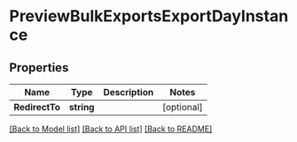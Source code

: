 # PreviewBulkExportsExportDayInstance

## Properties

Name | Type | Description | Notes
------------ | ------------- | ------------- | -------------
**RedirectTo** | **string** |  | [optional] 

[[Back to Model list]](../README.md#documentation-for-models) [[Back to API list]](../README.md#documentation-for-api-endpoints) [[Back to README]](../README.md)



